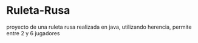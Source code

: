 # Ruleta-Rusa
proyecto de una ruleta rusa realizada en java, utilizando herencia, permite entre 2 y 6 jugadores
